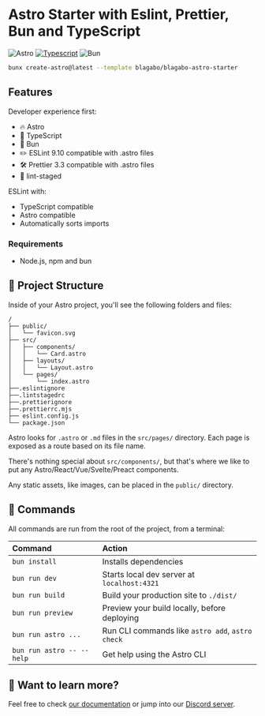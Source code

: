 # Astro Starter with Eslint, Prettier, Bun and TypeScript

![Astro](https://img.shields.io/badge/astro-%232C2052.svg?style=for-the-badge&logo=astro&logoColor=white)
[![Typescript][typescript-badge]][typescript-url]
![Bun](https://img.shields.io/badge/Bun-%23000000.svg?style=for-the-badge&logo=bun&logoColor=white)

```sh
bunx create-astro@latest --template blagabo/blagabo-astro-starter
```

## Features

Developer experience first:

- 🔥 Astro
- 🎉 TypeScript
- 🚀 Bun
- ✏️ ESLint 9.10 compatible with .astro files
- 🛠 Prettier 3.3 compatible with .astro files
- 🚫 lint-staged

ESLint with:

- TypeScript compatible
- Astro compatible
- Automatically sorts imports

### Requirements

- Node.js, npm and bun

## 🚀 Project Structure

Inside of your Astro project, you'll see the following folders and files:

```text
/
├── public/
│   └── favicon.svg
├── src/
│   ├── components/
│   │   └── Card.astro
│   ├── layouts/
│   │   └── Layout.astro
│   └── pages/
│       └── index.astro
├──.eslintignore
├──.lintstagedrc
├──.prettierignore
├──.prettierrc.mjs
├── eslint.config.js
└── package.json

```

Astro looks for `.astro` or `.md` files in the `src/pages/` directory. Each page is exposed as a route based on its file name.

There's nothing special about `src/components/`, but that's where we like to put any Astro/React/Vue/Svelte/Preact components.

Any static assets, like images, can be placed in the `public/` directory.

## 🧞 Commands

All commands are run from the root of the project, from a terminal:

| Command                   | Action                                           |
| :------------------------ | :----------------------------------------------- |
| `bun install`             | Installs dependencies                            |
| `bun run dev`             | Starts local dev server at `localhost:4321`      |
| `bun run build`           | Build your production site to `./dist/`          |
| `bun run preview`         | Preview your build locally, before deploying     |
| `bun run astro ...`       | Run CLI commands like `astro add`, `astro check` |
| `bun run astro -- --help` | Get help using the Astro CLI                     |

## 👀 Want to learn more?

Feel free to check [our documentation](https://docs.astro.build) or jump into our [Discord server](https://astro.build/chat).

[typescript-url]: https://www.typescriptlang.org/
[typescript-badge]: https://img.shields.io/badge/Typescript-007ACC?style=for-the-badge&logo=typescript&logoColor=white&color=blue

